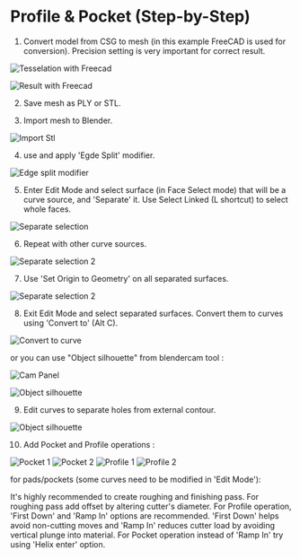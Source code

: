 # Profile & Pocket (Step-by-Step)

1. Convert model from CSG to mesh (in this example FreeCAD is used for conversion). Precision setting is very important for correct result.

![Tesselation with Freecad](images/tesselation.png)

![Result with Freecad](images/partFreecad.png)

2. Save mesh as PLY or STL.

3. Import mesh to Blender.

![Import Stl](images/importStl.png)

4. use and apply 'Egde Split' modifier.

![Edge split modifier](images/edgeSplit.png)

5. Enter Edit Mode and select surface (in Face Select mode) that will be a curve source, and 'Separate' it. Use Select Linked (L shortcut) to select whole faces.

![Separate selection](images/partObjSep.png)

6. Repeat with other curve sources.

![Separate selection 2](images/partObjSep2.png)

7. Use 'Set Origin to Geometry' on all separated surfaces.

![Separate selection 2](images/partOrigGeo.png)

8. Exit Edit Mode and select separated surfaces. Convert them to curves using 'Convert to' (Alt C).

![Convert to curve](images/partConvert.png)

or you can use "Object silhouette" from blendercam tool :

![Cam Panel](images/curvecampanel.png)

![Object silhouette](images/partObjectSil.png)

9. Edit curves to separate holes from external contour.

![Object silhouette](images/partSeparateHoles.png)

10. Add Pocket and Profile operations : 

![Pocket 1](images/partPocket1.png)
![Pocket 2](images/partPocket2.png)
![Profile 1](images/partProfile1.png)
![Profile 2](images/partProfile2.png)

for pads/pockets (some curves need to be modified in 'Edit Mode'):

It's highly recommended to create roughing and finishing pass. For roughing pass add offset by altering cutter's diameter. For Profile operation, 'First Down' and 'Ramp In' options are recommended. 'First Down' helps avoid non-cutting moves and 'Ramp In' reduces cutter load by avoiding vertical plunge into material. For Pocket operation instead of 'Ramp In' try using 'Helix enter' option.


